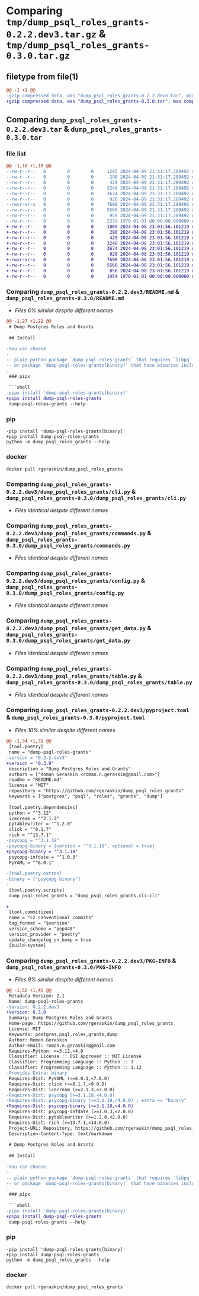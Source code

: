 # Comparing `tmp/dump_psql_roles_grants-0.2.2.dev3.tar.gz` & `tmp/dump_psql_roles_grants-0.3.0.tar.gz`

## filetype from file(1)

```diff
@@ -1 +1 @@
-gzip compressed data, was "dump_psql_roles_grants-0.2.2.dev3.tar", max compression
+gzip compressed data, was "dump_psql_roles_grants-0.3.0.tar", max compression
```

## Comparing `dump_psql_roles_grants-0.2.2.dev3.tar` & `dump_psql_roles_grants-0.3.0.tar`

### file list

```diff
@@ -1,10 +1,10 @@
--rw-r--r--   0        0        0     1265 2024-04-09 21:31:17.289492 dump_psql_roles_grants-0.2.2.dev3/README.md
--rw-r--r--   0        0        0      290 2024-04-09 21:31:17.289492 dump_psql_roles_grants-0.2.2.dev3/dump_psql_roles_grants/__main__.py
--rw-r--r--   0        0        0      429 2024-04-09 21:31:17.289492 dump_psql_roles_grants-0.2.2.dev3/dump_psql_roles_grants/classes.py
--rw-r--r--   0        0        0     3248 2024-04-09 21:31:17.289492 dump_psql_roles_grants-0.2.2.dev3/dump_psql_roles_grants/cli.py
--rw-r--r--   0        0        0     3674 2024-04-09 21:31:17.289492 dump_psql_roles_grants-0.2.2.dev3/dump_psql_roles_grants/commands.py
--rw-r--r--   0        0        0      920 2024-04-09 21:31:17.289492 dump_psql_roles_grants-0.2.2.dev3/dump_psql_roles_grants/config.py
--rwxr-xr-x   0        0        0     7698 2024-04-09 21:31:17.289492 dump_psql_roles_grants-0.2.2.dev3/dump_psql_roles_grants/get_data.py
--rw-r--r--   0        0        0     5560 2024-04-09 21:31:17.289492 dump_psql_roles_grants-0.2.2.dev3/dump_psql_roles_grants/table.py
--rw-r--r--   0        0        0      959 2024-04-09 21:31:17.289492 dump_psql_roles_grants-0.2.2.dev3/pyproject.toml
--rw-r--r--   0        0        0     2239 1970-01-01 00:00:00.000000 dump_psql_roles_grants-0.2.2.dev3/PKG-INFO
+-rw-r--r--   0        0        0     1069 2024-04-08 23:01:56.101219 dump_psql_roles_grants-0.3.0/README.md
+-rw-r--r--   0        0        0      290 2024-04-08 23:01:56.101219 dump_psql_roles_grants-0.3.0/dump_psql_roles_grants/__main__.py
+-rw-r--r--   0        0        0      429 2024-04-08 23:01:56.101219 dump_psql_roles_grants-0.3.0/dump_psql_roles_grants/classes.py
+-rw-r--r--   0        0        0     3248 2024-04-08 23:01:56.101219 dump_psql_roles_grants-0.3.0/dump_psql_roles_grants/cli.py
+-rw-r--r--   0        0        0     3674 2024-04-08 23:01:56.101219 dump_psql_roles_grants-0.3.0/dump_psql_roles_grants/commands.py
+-rw-r--r--   0        0        0      920 2024-04-08 23:01:56.101219 dump_psql_roles_grants-0.3.0/dump_psql_roles_grants/config.py
+-rwxr-xr-x   0        0        0     7698 2024-04-08 23:01:56.101219 dump_psql_roles_grants-0.3.0/dump_psql_roles_grants/get_data.py
+-rw-r--r--   0        0        0     5560 2024-04-08 23:01:56.101219 dump_psql_roles_grants-0.3.0/dump_psql_roles_grants/table.py
+-rw-r--r--   0        0        0      856 2024-04-08 23:01:56.101219 dump_psql_roles_grants-0.3.0/pyproject.toml
+-rw-r--r--   0        0        0     1954 1970-01-01 00:00:00.000000 dump_psql_roles_grants-0.3.0/PKG-INFO
```

### Comparing `dump_psql_roles_grants-0.2.2.dev3/README.md` & `dump_psql_roles_grants-0.3.0/README.md`

 * *Files 6% similar despite different names*

```diff
@@ -1,27 +1,22 @@
 # Dump Postgres Roles and Grants
 
 ## Install
 
-You can choose
-
-- plain python package `dump-psql-roles-grants` that requires `libpq` system library
-- or package `dump-psql-roles-grants[binary]` that have binaries included
-
 ### pipx
 
 ```shell
-pipx install 'dump-psql-roles-grants[binary]'
+pipx install dump-psql-roles-grants
 dump-psql-roles-grants --help
 ```
 
 ### pip
 
 ```shell
-pip install 'dump-psql-roles-grants[binary]'
+pip install dump-psql-roles-grants
 python -m dump_psql_roles_grants --help
 ```
 
 ### docker
 
 ```shell
 docker pull rgeraskin/dump_psql_roles_grants
```

### Comparing `dump_psql_roles_grants-0.2.2.dev3/dump_psql_roles_grants/cli.py` & `dump_psql_roles_grants-0.3.0/dump_psql_roles_grants/cli.py`

 * *Files identical despite different names*

### Comparing `dump_psql_roles_grants-0.2.2.dev3/dump_psql_roles_grants/commands.py` & `dump_psql_roles_grants-0.3.0/dump_psql_roles_grants/commands.py`

 * *Files identical despite different names*

### Comparing `dump_psql_roles_grants-0.2.2.dev3/dump_psql_roles_grants/config.py` & `dump_psql_roles_grants-0.3.0/dump_psql_roles_grants/config.py`

 * *Files identical despite different names*

### Comparing `dump_psql_roles_grants-0.2.2.dev3/dump_psql_roles_grants/get_data.py` & `dump_psql_roles_grants-0.3.0/dump_psql_roles_grants/get_data.py`

 * *Files identical despite different names*

### Comparing `dump_psql_roles_grants-0.2.2.dev3/dump_psql_roles_grants/table.py` & `dump_psql_roles_grants-0.3.0/dump_psql_roles_grants/table.py`

 * *Files identical despite different names*

### Comparing `dump_psql_roles_grants-0.2.2.dev3/pyproject.toml` & `dump_psql_roles_grants-0.3.0/pyproject.toml`

 * *Files 10% similar despite different names*

```diff
@@ -1,34 +1,31 @@
 [tool.poetry]
 name = "dump-psql-roles-grants"
-version = "0.2.2.dev3"
+version = "0.3.0"
 description = "Dump Postgres Roles and Grants"
 authors = ["Roman Geraskin <roman.n.geraskin@gmail.com>"]
 readme = "README.md"
 license = "MIT"
 repository = "https://github.com/rgeraskin/dump_psql_roles_grants"
 keywords = ["postgres", "psql", "roles", "grants", "dump"]
 
 [tool.poetry.dependencies]
 python = "^3.12"
 icecream = "^2.1.3"
 pytablewriter = "^1.2.0"
 click = "^8.1.7"
 rich = "^13.7.1"
-psycopg = "^3.1.18"
-psycopg-binary = {version = "^3.1.18", optional = true}
+psycopg-binary = "^3.1.18"
 psycopg-infdate = "^1.0.3"
 PyYAML = "^6.0.1"
 
-[tool.poetry.extras]
-binary = ["psycopg-binary"]
-
 [tool.poetry.scripts]
 dump_psql_roles_grants = "dump_psql_roles_grants.cli:cli"
 
+
 [tool.commitizen]
 name = "cz_conventional_commits"
 tag_format = "$version"
 version_scheme = "pep440"
 version_provider = "poetry"
 update_changelog_on_bump = true
 [build-system]
```

### Comparing `dump_psql_roles_grants-0.2.2.dev3/PKG-INFO` & `dump_psql_roles_grants-0.3.0/PKG-INFO`

 * *Files 9% similar despite different names*

```diff
@@ -1,52 +1,45 @@
 Metadata-Version: 2.1
 Name: dump-psql-roles-grants
-Version: 0.2.2.dev3
+Version: 0.3.0
 Summary: Dump Postgres Roles and Grants
 Home-page: https://github.com/rgeraskin/dump_psql_roles_grants
 License: MIT
 Keywords: postgres,psql,roles,grants,dump
 Author: Roman Geraskin
 Author-email: roman.n.geraskin@gmail.com
 Requires-Python: >=3.12,<4.0
 Classifier: License :: OSI Approved :: MIT License
 Classifier: Programming Language :: Python :: 3
 Classifier: Programming Language :: Python :: 3.12
-Provides-Extra: binary
 Requires-Dist: PyYAML (>=6.0.1,<7.0.0)
 Requires-Dist: click (>=8.1.7,<9.0.0)
 Requires-Dist: icecream (>=2.1.3,<3.0.0)
-Requires-Dist: psycopg (>=3.1.18,<4.0.0)
-Requires-Dist: psycopg-binary (>=3.1.18,<4.0.0) ; extra == "binary"
+Requires-Dist: psycopg-binary (>=3.1.18,<4.0.0)
 Requires-Dist: psycopg-infdate (>=1.0.3,<2.0.0)
 Requires-Dist: pytablewriter (>=1.2.0,<2.0.0)
 Requires-Dist: rich (>=13.7.1,<14.0.0)
 Project-URL: Repository, https://github.com/rgeraskin/dump_psql_roles_grants
 Description-Content-Type: text/markdown
 
 # Dump Postgres Roles and Grants
 
 ## Install
 
-You can choose
-
-- plain python package `dump-psql-roles-grants` that requires `libpq` system library
-- or package `dump-psql-roles-grants[binary]` that have binaries included
-
 ### pipx
 
 ```shell
-pipx install 'dump-psql-roles-grants[binary]'
+pipx install dump-psql-roles-grants
 dump-psql-roles-grants --help
 ```
 
 ### pip
 
 ```shell
-pip install 'dump-psql-roles-grants[binary]'
+pip install dump-psql-roles-grants
 python -m dump_psql_roles_grants --help
 ```
 
 ### docker
 
 ```shell
 docker pull rgeraskin/dump_psql_roles_grants
```

